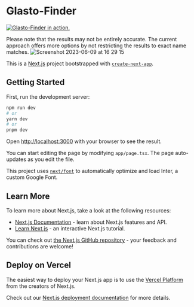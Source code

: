# Glasto-Finder

[![Glasto-Finder in action.](https://github.com/ruarim/glastonbury-set-finder/assets/48099261/02fa31ab-1621-420b-aafd-d63f50b1bf5e)](https://github.com/ruarim/glastonbury-set-finder/assets/48099261/b889dfec-39bc-41da-8b92-9795918c2a8f)

Please note that the results may not be entirely accurate. The current approach offers more options by not restricting the results to exact name matches.
![Screenshot 2023-06-09 at 16 29 15](https://github.com/ruarim/glastonbury-set-finder/assets/48099261/095e6965-bb8e-414f-85bc-45383945bf80)


This is a [Next.js](https://nextjs.org/) project bootstrapped with [`create-next-app`](https://github.com/vercel/next.js/tree/canary/packages/create-next-app).

## Getting Started

First, run the development server:

```bash
npm run dev
# or
yarn dev
# or
pnpm dev
```

Open [http://localhost:3000](http://localhost:3000) with your browser to see the result.

You can start editing the page by modifying `app/page.tsx`. The page auto-updates as you edit the file.

This project uses [`next/font`](https://nextjs.org/docs/basic-features/font-optimization) to automatically optimize and load Inter, a custom Google Font.

## Learn More

To learn more about Next.js, take a look at the following resources:

- [Next.js Documentation](https://nextjs.org/docs) - learn about Next.js features and API.
- [Learn Next.js](https://nextjs.org/learn) - an interactive Next.js tutorial.

You can check out [the Next.js GitHub repository](https://github.com/vercel/next.js/) - your feedback and contributions are welcome!

## Deploy on Vercel

The easiest way to deploy your Next.js app is to use the [Vercel Platform](https://vercel.com/new?utm_medium=default-template&filter=next.js&utm_source=create-next-app&utm_campaign=create-next-app-readme) from the creators of Next.js.

Check out our [Next.js deployment documentation](https://nextjs.org/docs/deployment) for more details.
